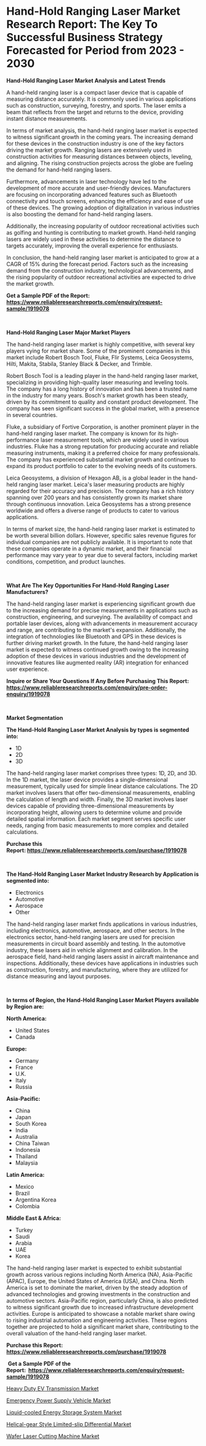 <p><h1>Hand-Hold Ranging Laser Market Research Report: The Key To Successful Business Strategy Forecasted for Period from 2023 - 2030</h1></p><p><strong>Hand-Hold Ranging Laser Market Analysis and Latest Trends</strong></p>
<p><p>A hand-held ranging laser is a compact laser device that is capable of measuring distance accurately. It is commonly used in various applications such as construction, surveying, forestry, and sports. The laser emits a beam that reflects from the target and returns to the device, providing instant distance measurements.</p><p>In terms of market analysis, the hand-held ranging laser market is expected to witness significant growth in the coming years. The increasing demand for these devices in the construction industry is one of the key factors driving the market growth. Ranging lasers are extensively used in construction activities for measuring distances between objects, leveling, and aligning. The rising construction projects across the globe are fueling the demand for hand-held ranging lasers.</p><p>Furthermore, advancements in laser technology have led to the development of more accurate and user-friendly devices. Manufacturers are focusing on incorporating advanced features such as Bluetooth connectivity and touch screens, enhancing the efficiency and ease of use of these devices. The growing adoption of digitalization in various industries is also boosting the demand for hand-held ranging lasers.</p><p>Additionally, the increasing popularity of outdoor recreational activities such as golfing and hunting is contributing to market growth. Hand-held ranging lasers are widely used in these activities to determine the distance to targets accurately, improving the overall experience for enthusiasts.</p><p>In conclusion, the hand-held ranging laser market is anticipated to grow at a CAGR of 15% during the forecast period. Factors such as the increasing demand from the construction industry, technological advancements, and the rising popularity of outdoor recreational activities are expected to drive the market growth.</p></p>
<p><strong>Get a Sample PDF of the Report:&nbsp; <a href="https://www.reliableresearchreports.com/enquiry/request-sample/1919078">https://www.reliableresearchreports.com/enquiry/request-sample/1919078</a></strong></p>
<p>&nbsp;</p>
<p><strong>Hand-Hold Ranging Laser Major Market Players</strong></p>
<p><p>The hand-held ranging laser market is highly competitive, with several key players vying for market share. Some of the prominent companies in this market include Robert Bosch Tool, Fluke, Flir Systems, Leica Geosystems, Hilti, Makita, Stabila, Stanley Black & Decker, and Trimble.</p><p>Robert Bosch Tool is a leading player in the hand-held ranging laser market, specializing in providing high-quality laser measuring and leveling tools. The company has a long history of innovation and has been a trusted name in the industry for many years. Bosch's market growth has been steady, driven by its commitment to quality and constant product development. The company has seen significant success in the global market, with a presence in several countries.</p><p>Fluke, a subsidiary of Fortive Corporation, is another prominent player in the hand-held ranging laser market. The company is known for its high-performance laser measurement tools, which are widely used in various industries. Fluke has a strong reputation for producing accurate and reliable measuring instruments, making it a preferred choice for many professionals. The company has experienced substantial market growth and continues to expand its product portfolio to cater to the evolving needs of its customers.</p><p>Leica Geosystems, a division of Hexagon AB, is a global leader in the hand-held ranging laser market. Leica's laser measuring products are highly regarded for their accuracy and precision. The company has a rich history spanning over 200 years and has consistently grown its market share through continuous innovation. Leica Geosystems has a strong presence worldwide and offers a diverse range of products to cater to various applications.</p><p>In terms of market size, the hand-held ranging laser market is estimated to be worth several billion dollars. However, specific sales revenue figures for individual companies are not publicly available. It is important to note that these companies operate in a dynamic market, and their financial performance may vary year to year due to several factors, including market conditions, competition, and product launches.</p></p>
<p>&nbsp;</p>
<p><strong>What Are The Key Opportunities For Hand-Hold Ranging Laser Manufacturers?</strong></p>
<p><p>The hand-held ranging laser market is experiencing significant growth due to the increasing demand for precise measurements in applications such as construction, engineering, and surveying. The availability of compact and portable laser devices, along with advancements in measurement accuracy and range, are contributing to the market's expansion. Additionally, the integration of technologies like Bluetooth and GPS in these devices is further driving market growth. In the future, the hand-held ranging laser market is expected to witness continued growth owing to the increasing adoption of these devices in various industries and the development of innovative features like augmented reality (AR) integration for enhanced user experience.</p></p>
<p><strong>Inquire or Share Your Questions If Any Before Purchasing This Report: <a href="https://www.reliableresearchreports.com/enquiry/pre-order-enquiry/1919078">https://www.reliableresearchreports.com/enquiry/pre-order-enquiry/1919078</a></strong></p>
<p>&nbsp;</p>
<p><strong>Market Segmentation</strong></p>
<p><strong>The Hand-Hold Ranging Laser Market Analysis by types is segmented into:</strong></p>
<p><ul><li>1D</li><li>2D</li><li>3D</li></ul></p>
<p><p>The hand-held ranging laser market comprises three types: 1D, 2D, and 3D. In the 1D market, the laser device provides a single-dimensional measurement, typically used for simple linear distance calculations. The 2D market involves lasers that offer two-dimensional measurements, enabling the calculation of length and width. Finally, the 3D market involves laser devices capable of providing three-dimensional measurements by incorporating height, allowing users to determine volume and provide detailed spatial information. Each market segment serves specific user needs, ranging from basic measurements to more complex and detailed calculations.</p></p>
<p><strong>Purchase this Report:&nbsp;<a href="https://www.reliableresearchreports.com/purchase/1919078">https://www.reliableresearchreports.com/purchase/1919078</a></strong></p>
<p>&nbsp;</p>
<p><strong>The Hand-Hold Ranging Laser Market Industry Research by Application is segmented into:</strong></p>
<p><ul><li>Electronics</li><li>Automotive</li><li>Aerospace</li><li>Other</li></ul></p>
<p><p>The hand-held ranging laser market finds applications in various industries, including electronics, automotive, aerospace, and other sectors. In the electronics sector, hand-held ranging lasers are used for precision measurements in circuit board assembly and testing. In the automotive industry, these lasers aid in vehicle alignment and calibration. In the aerospace field, hand-held ranging lasers assist in aircraft maintenance and inspections. Additionally, these devices have applications in industries such as construction, forestry, and manufacturing, where they are utilized for distance measuring and layout purposes.</p></p>
<p>&nbsp;</p>
<p><strong>In terms of Region, the Hand-Hold Ranging Laser Market Players available by Region are:</strong></p>
<p>
    <p> <strong> North America: </strong>
        <ul>
            <li>United States</li>
            <li>Canada</li>
        </ul>
        </p> 
    <p> <strong> Europe: </strong>
        <ul>
            <li>Germany</li>
            <li>France</li>
            <li>U.K.</li>
            <li>Italy</li>
            <li>Russia</li>
        </ul>
        </p> 
    <p> <strong> Asia-Pacific: </strong>
        <ul>
            <li>China</li>
            <li>Japan</li>
            <li>South Korea</li>
            <li>India</li>
            <li>Australia</li>
            <li>China Taiwan</li>
            <li>Indonesia</li>
            <li>Thailand</li>
            <li>Malaysia</li>
        </ul>
        </p> 
    <p> <strong> Latin America: </strong>
        <ul>
            <li>Mexico</li>
            <li>Brazil</li>
            <li>Argentina Korea</li>
            <li>Colombia</li>
        </ul>
        </p> 
    <p> <strong> Middle East & Africa: </strong>
        <ul>
            <li>Turkey</li>
            <li>Saudi</li>
            <li>Arabia</li>
            <li>UAE</li>
            <li>Korea</li>
        </ul>
    </p>
    </p>
<p><p>The hand-held ranging laser market is expected to exhibit substantial growth across various regions including North America (NA), Asia-Pacific (APAC), Europe, the United States of America (USA), and China. North America is set to dominate the market, driven by the steady adoption of advanced technologies and growing investments in the construction and automotive sectors. Asia-Pacific region, particularly China, is also predicted to witness significant growth due to increased infrastructure development activities. Europe is anticipated to showcase a notable market share owing to rising industrial automation and engineering activities. These regions together are projected to hold a significant market share, contributing to the overall valuation of the hand-held ranging laser market.</p></p>
<p><strong>Purchase this Report: <a href="https://www.reliableresearchreports.com/purchase/1919078">https://www.reliableresearchreports.com/purchase/1919078</a></strong></p>
<p>&nbsp;<strong>Get a Sample PDF of the Report:&nbsp;&nbsp;<a href="https://www.reliableresearchreports.com/enquiry/request-sample/1919078">https://www.reliableresearchreports.com/enquiry/request-sample/1919078</a></strong></p>
<p><strong></strong></p>
<p><p><a href="https://medium.com/@lottierunte2662/heavy-duty-ev-transmission-market-insight-market-trends-growth-forecasted-from-2023-to-2030-c70978365f92">Heavy Duty EV Transmission Market</a></p><p><a href="https://medium.com/@jarredmertz2772/emergency-power-supply-vehicle-market-report-reveals-the-latest-trends-and-growth-opportunities-of-78ebba4d40c1">Emergency Power Supply Vehicle Market</a></p><p><a href="https://medium.com/@samirmayert107/liquid-cooled-energy-storage-system-market-report-reveals-the-latest-trends-and-growth-246560dd4b35">Liquid-cooled Energy Storage System Market</a></p><p><a href="https://medium.com/@eltaroberts2662/helical-gear-style-limited-slip-differential-market-trends-forecast-and-competitive-analysis-to-fdcb40c94a77">Helical-gear Style Limited-slip Differential Market</a></p><p><a href="https://medium.com/@charityrice2662/wafer-laser-cutting-machine-market-trends-forecast-and-competitive-analysis-to-2030-48be37990090">Wafer Laser Cutting Machine Market</a></p></p>